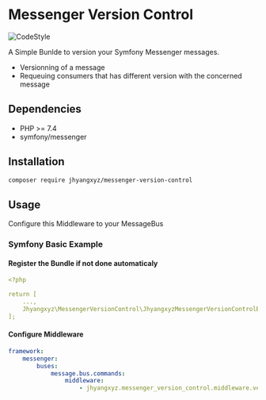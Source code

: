 # Messenger Version Control

![CodeStyle](https://github.com/fjogeleit/prometheus-messenger-middleware/workflows/CodeStyle/badge.svg)

A Simple Bunlde to version your Symfony Messenger messages.

* Versionning of a message
* Requeuing consumers that has different version with the concerned message

## Dependencies
* PHP >= 7.4
* symfony/messenger

## Installation

```bash
composer require jhyangxyz/messenger-version-control
```

## Usage

Configure this Middleware to your MessageBus

### Symfony Basic Example

#### Register the Bundle if not done automaticaly

```yaml
<?php

return [
    ...,
    Jhyangxyz\MessengerVersionControl\JhyangxyzMessengerVersionControlBundle::class => ['all' => true],
];

```

#### Configure Middleware

```yaml
framework:
    messenger:
        buses:
            message.bus.commands:
                middleware:
                    - jhyangxyz.messenger_version_control.middleware.version_checker_middleware
```
